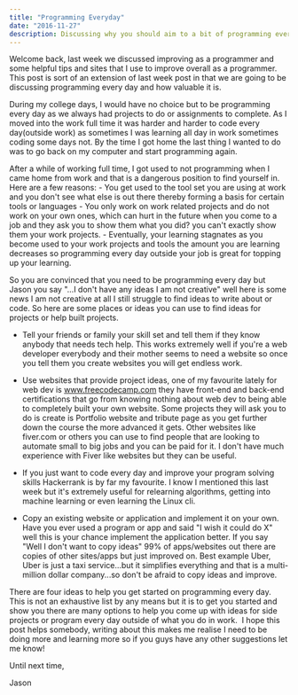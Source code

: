 ```yaml
---
title: "Programming Everyday"
date: "2016-11-27"
description: Discussing why you should aim to a bit of programming every day.
---
```


Welcome back, last week we discussed improving as a programmer and some helpful tips and sites that I use to improve overall as a programmer. This post is sort of an extension of last week post in that we are going to be discussing programming every day and how valuable it is.

During my college days, I would have no choice but to be programming every day as we always had projects to do or assignments to complete. As I moved into the work full time it was harder and harder to code every day(outside work) as sometimes I was learning all day in work sometimes coding some days not. By the time I got home the last thing I wanted to do was to go back on my computer and start programming again.

After a while of working full time, I got used to not programming when I came home from work and that is a dangerous position to find yourself in. Here are a few reasons: - You get used to the tool set you are using at work and you don't see what else is out there thereby forming a basis for certain tools or languages - You only work on work related projects and do not work on your own ones, which can hurt in the future when you come to a job and they ask you to show them what you did? you can't exactly show them your work projects. - Eventually, your learning stagnates as you become used to your work projects and tools the amount you are learning decreases so programming every day outside your job is great for topping up your learning.

So you are convinced that you need to be programming every day but Jason you say "...I don't have any ideas I am not creative" well here is some news I am not creative at all I still struggle to find ideas to write about or code. So here are some places or ideas you can use to find ideas for projects or help built projects.

- Tell your friends or family your skill set and tell them if they know anybody that needs tech help. This works extremely well if you're a web developer everybody and their mother seems to need a website so once you tell them you create websites you will get endless work.

- Use websites that provide project ideas, one of my favourite lately for web dev is www.freecodecamp.com they have front-end and back-end certifications that go from knowing nothing about web dev to being able to completely built your own website. Some projects they will ask you to do is create is Portfolio website and tribute page as you get further down the course the more advanced it gets. Other websites like fiver.com or others you can use to find people that are looking to automate small to big jobs and you can be paid for it. I don't have much experience with Fiver like websites but they can be useful.

- If you just want to code every day and improve your program solving skills Hackerrank is by far my favourite. I know I mentioned this last week but it's extremely useful for relearning algorithms, getting into machine learning or even learning the Linux cli.

- Copy an existing website or application and implement it on your own. Have you ever used a program or app and said "I wish it could do X" well this is your chance implement the application better. If you say "Well I don't want to copy ideas" 99% of apps/websites out there are copies of other sites/apps but just improved on. Best example Uber, Uber is just a taxi service...but it simplifies everything and that is a multi-million dollar company...so don't be afraid to copy ideas and improve.

There are four ideas to help you get started on programming every day. This is not an exhaustive list by any means but it is to get you started and show you there are many options to help you come up with ideas for side projects or program every day outside of what you do in work.  I hope this post helps somebody, writing about this makes me realise I need to be doing more and learning more so if you guys have any other suggestions let me know!

Until next time,

Jason
